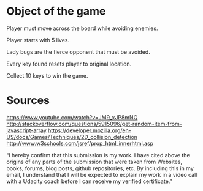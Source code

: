 Object of the game
==================

Player must move across the board while avoiding enemies. 

Player starts with 5 lives.

Lady bugs are the fierce opponent that must be avoided.

Every key found resets player to original location.

Collect 10 keys to win the game.


Sources
=======

https://www.youtube.com/watch?v=JM9_xJP8mNQ
http://stackoverflow.com/questions/5915096/get-random-item-from-javascript-array
https://developer.mozilla.org/en-US/docs/Games/Techniques/2D_collision_detection
http://www.w3schools.com/jsref/prop_html_innerhtml.asp

“I hereby confirm that this submission is my work. I have cited above the origins of any parts of the submission that were taken from Websites, books, forums, blog posts, github repositories, etc. By including this in my email, I understand that I will be expected to explain my work in a video call with a Udacity coach before I can receive my verified certificate.”